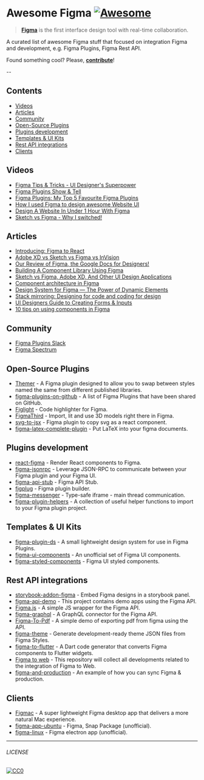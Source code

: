 # Awesome Figma [![Awesome](https://awesome.re/badge.svg)](https://awesome.re)

> [**Figma**](https://www.figma.com/) is the first interface design tool with real-time collaboration. 

A curated list of awesome Figma stuff that focused on integration Figma and development, e.g. Figma Plugins, Figma Rest API.

Found something cool? Please, **[contribute](contributing.md)**!

--

## Contents

* [Videos](#videos) 
* [Articles](#articles) 
* [Community](#community) 
* [Open-Source Plugins](#open-source-plugins) 
* [Plugins development](#plugins-development)
* [Templates & UI Kits](#templates--ui-kits)
* [Rest API integrations](#rest-api-integrations)
* [Clients](#clients)

## Videos

* [Figma Tips & Tricks - UI Designer's Superpower](https://www.youtube.com/watch?v=Vo0sEPqArRQ)
* [Figma Plugins Show & Tell](https://www.youtube.com/watch?v=i6ppX9fjXz0)
* [Figma Plugins: My Top 5 Favourite Figma Plugins](https://www.youtube.com/watch?v=LiqKIeH9Sdk)
* [How I used Figma to design awesome Website UI](https://www.youtube.com/watch?v=m0sHva0JjZE)
* [Design A Website In Under 1 Hour With Figma](https://www.youtube.com/watch?v=FK4YusHIIj0)
* [Sketch vs Figma - Why I switched!](https://www.youtube.com/watch?v=wIyhqEra7Sc)

## Articles

* [Introducing: Figma to React](https://www.figma.com/blog/introducing-figma-to-react/)
* [Adobe XD vs Sketch vs Figma vs InVision](https://dev.to/creativetim_official/adobe-xd-vs-sketch-vs-figma-vs-invision-1pfc)
* [Our Review of Figma, the Google Docs for Designers!](https://usersnap.com/blog/review-figma/)
* [Building A Component Library Using Figma](https://www.smashingmagazine.com/2019/06/building-component-library-figma/)
* [Sketch vs Figma, Adobe XD, And Other UI Design Applications](https://www.smashingmagazine.com/2019/04/sketch-figma-adobe-xd-ui-design-applications/)
* [Component architecture in Figma](https://www.figma.com/best-practices/component-architecture/)
* [Design System for Figma — The Power of Dynamic Elements](https://medium.com/@juauz/design-system-for-figma-the-power-of-dynamic-elements-4ca4dc3e4524)
* [Stack mirroring: Designing for code and coding for design](https://www.designsystems.com/stack-mirroring-designing-for-code-and-coding-for-design/)
* [UI Designers Guide to Creating Forms & Inputs](https://medium.com/design-with-figma/ui-designers-guide-to-creating-forms-inputs-b6516f366a93)
* [10 tips on using components in Figma](https://medium.com/design-with-figma/10-tips-on-using-components-in-figma-c7db9c5e7fe1)

## Community

* [Figma Plugins Slack](https://figmaplugins.slack.com)
* [Figma Spectrum](https://spectrum.chat/figma?tab=posts)

## Open-Source Plugins

* [Themer](https://github.com/thomas-lowry/themer) - A Figma plugin designed to allow you to swap between styles named the same from different published libraries.
* [figma-plugins-on-github](https://github.com/thomas-lowry/figma-plugins-on-github) - A list of Figma Plugins that have been shared on GitHub.
* [Figlight](https://github.com/jeetiss/figlight) - Code highlighter for Figma.
* [FigmaThird](https://github.com/ahkohd/FigmaThird) - Import, lit and use 3D models right there in Figma.
* [svg-to-jsx](https://github.com/SaraVieira/svg-to-jsx) - Figma plugin to copy svg as a react component.
* [figma-latex-complete-plugin](https://github.com/maxkrieger/figma-latex-complete-plugin) - Put LaTeX into your figma documents.


## Plugins development

* [react-figma](https://github.com/react-figma/react-figma) - Render React components to Figma.
* [figma-jsonrpc](https://github.com/Lona/figma-jsonrpc) - Leverage JSON-RPC to communicate between your Figma plugin and your Figma UI.
* [figma-api-stub](https://github.com/react-figma/figma-api-stub) - Figma API Stub.
* [figplug](https://github.com/rsms/figplug) - Figma plugin builder.
* [figma-messenger](https://github.com/okotoki/figma-messenger) - Type-safe iframe - main thread communication.
* [figma-plugin-helpers](https://github.com/figma-plugin-helper-functions/figma-plugin-helpers) - A collection of useful helper functions to import to your Figma plugin project.

## Templates & UI Kits

* [figma-plugin-ds](https://github.com/thomas-lowry/figma-plugin-ds) - A small lightweight design system for use in Figma Plugins.
* [figma-ui-components](https://github.com/lessmess-dev/figma-ui-components) - An unofficial set of Figma UI components.
* [figma-styled-components](https://github.com/jhardy/figma-styled-components) - Figma UI styled components.

## Rest API integrations

* [storybook-addon-figma](https://github.com/hharnisc/storybook-addon-figma) - Embed Figma designs in a storybook panel.
* [figma-api-demo](https://github.com/figma/figma-api-demo) - This project contains demo apps using the Figma API.
* [Figma.js](https://github.com/jongold/figma-js) - A simple JS wrapper for the Figma API.
* [figma-graphql](https://github.com/braposo/figma-graphql) - A GraphQL connector for the Figma API.
* [Figma-To-Pdf](https://github.com/gweltaz-calori/Figma-To-Pdf) - A simple demo of exporting pdf from figma using the API.
* [figma-theme](https://github.com/jxnblk/figma-theme) - Generate development-ready theme JSON files from Figma Styles.
* [figma-to-flutter](https://github.com/aloisdeniel/figma-to-flutter) - A Dart code generator that converts Figma components to Flutter widgets. 
* [Figma to web](https://github.com/Severenit/figma-to-web) - This repository will collect all developments related to the integration of Figma to Web.
* [figma-and-production](figma-and-production) - An example of how you can sync Figma & production.

## Clients

* [Figmac](https://figmac.com/) - A super lightweight Figma desktop app that delivers a more natural Mac experience.
* [figma-app-ubuntu](https://github.com/302bis/figma-app-ubuntu) - Figma, Snap Package (unofficial).
* [figma-linux](https://github.com/ChugunovRoman/figma-linux) - Figma electron app (unofficial).



---

###### LICENSE

[![CC0](http://mirrors.creativecommons.org/presskit/buttons/88x31/svg/cc-zero.svg)](http://creativecommons.org/publicdomain/zero/1.0/)
